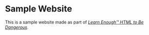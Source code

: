 # Sample Website

This is a sample website made as part of [*Learn Enough™ HTML to Be Dangerous*](https://www.learnenough.com/html-tutorial).
